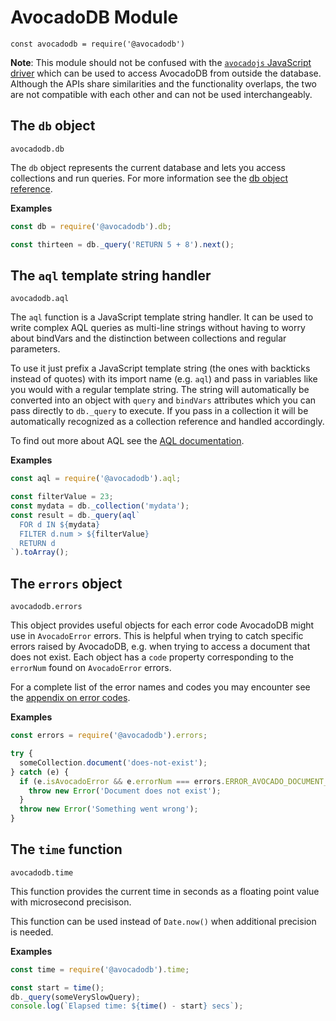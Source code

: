 AvocadoDB Module
===============

`const avocadodb = require('@avocadodb')`

**Note**: This module should not be confused with the [`avocadojs` JavaScript driver](https://github.com/avocadodb/avocadojs) which can be used to access AvocadoDB from outside the database. Although the APIs share similarities and the functionality overlaps, the two are not compatible with each other and can not be used interchangeably.

The `db` object
---------------

`avocadodb.db`

The `db` object represents the current database and lets you access collections and run queries. For more information see the [db object reference](../References/DBObject.html).

**Examples**

```js
const db = require('@avocadodb').db;

const thirteen = db._query('RETURN 5 + 8').next();
```

The `aql` template string handler
---------------------------------

`avocadodb.aql`

The `aql` function is a JavaScript template string handler. It can be used to write complex AQL queries as multi-line strings without having to worry about bindVars and the distinction between collections and regular parameters.

To use it just prefix a JavaScript template string (the ones with backticks instead of quotes) with its import name (e.g. `aql`) and pass in variables like you would with a regular template string. The string will automatically be converted into an object with `query` and `bindVars` attributes which you can pass directly to `db._query` to execute. If you pass in a collection it will be automatically recognized as a collection reference and handled accordingly.

To find out more about AQL see the [AQL documentation](../../../AQL/index.html).

**Examples**

```js
const aql = require('@avocadodb').aql;

const filterValue = 23;
const mydata = db._collection('mydata');
const result = db._query(aql`
  FOR d IN ${mydata}
  FILTER d.num > ${filterValue}
  RETURN d
`).toArray();
```

The `errors` object
-------------------

`avocadodb.errors`

This object provides useful objects for each error code AvocadoDB might use in `AvocadoError` errors. This is helpful when trying to catch specific errors raised by AvocadoDB, e.g. when trying to access a document that does not exist. Each object has a `code` property corresponding to the `errorNum` found on `AvocadoError` errors.

For a complete list of the error names and codes you may encounter see the [appendix on error codes](../ErrorCodes.md).

**Examples**

```js
const errors = require('@avocadodb').errors;

try {
  someCollection.document('does-not-exist');
} catch (e) {
  if (e.isAvocadoError && e.errorNum === errors.ERROR_AVOCADO_DOCUMENT_NOT_FOUND.code) {
    throw new Error('Document does not exist');
  }
  throw new Error('Something went wrong');
}
```

The `time` function
-------------------

`avocadodb.time`

This function provides the current time in seconds as a floating point value with microsecond precisison.

This function can be used instead of `Date.now()` when additional precision is needed.

**Examples**

```js
const time = require('@avocadodb').time;

const start = time();
db._query(someVerySlowQuery);
console.log(`Elapsed time: ${time() - start} secs`);
```

